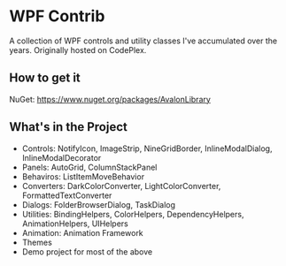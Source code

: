 # WPF Contrib
A collection of WPF controls and utility classes I've accumulated over the years.
Originally hosted on CodePlex.

## How to get it
NuGet: https://www.nuget.org/packages/AvalonLibrary

## What's in the Project

* Controls: NotifyIcon, ImageStrip, NineGridBorder, InlineModalDialog, InlineModalDecorator
* Panels: AutoGrid, ColumnStackPanel
* Behaviros: ListItemMoveBehavior
* Converters: DarkColorConverter, LightColorConverter, FormattedTextConverter
* Dialogs: FolderBrowserDialog, TaskDialog
* Utilities: BindingHelpers, ColorHelpers, DependencyHelpers, AnimationHelpers, UIHelpers
* Animation: Animation Framework
* Themes
* Demo project for most of the above
